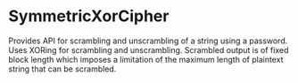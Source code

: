 # SymmetricXorCipher
Provides API for scrambling and unscrambling of a string using a password. Uses XORing for scrambling and unscrambling. Scrambled output is of fixed block length which imposes a limitation of the maximum length of plaintext string that can be scrambled.
